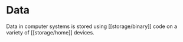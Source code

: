 # Data
Data in computer systems is stored using [[storage/binary]] code on a variety of [[storage/home]] devices.
